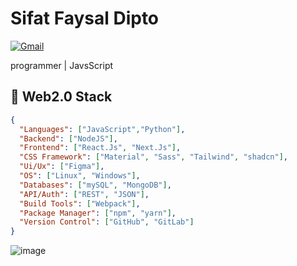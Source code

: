 # Sifat Faysal Dipto

[![Gmail](https://img.shields.io/badge/%20-Send%20Email-black?color=14171A&labelColor=ef5350&logo=gmail&logoColor=ffffff)](mailto:sifatfaysald@gmail.com)

programmer | JavsScript

## 💎 Web2.0 Stack

```json
{
  "Languages": ["JavaScript","Python"],
  "Backend": ["NodeJS"],
  "Frontend": ["React.Js", "Next.Js"],
  "CSS Framework": ["Material", "Sass", "Tailwind", "shadcn"],
  "Ui/Ux": ["Figma"],
  "OS": ["Linux", "Windows"],
  "Databases": ["mySQL", "MongoDB"],
  "API/Auth": ["REST", "JSON"],
  "Build Tools": ["Webpack"],
  "Package Manager": ["npm", "yarn"],
  "Version Control": ["GitHub", "GitLab"]
}
```

![image](https://github.com/sifatfaysaldipto/sifatfaysaldipto/blob/main/deno-fan.gif)
